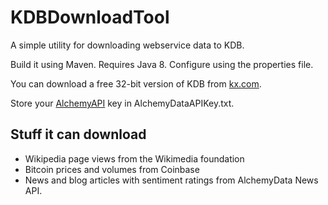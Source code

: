# KDBDownloadTool
A simple utility for downloading webservice data to KDB.

Build it using Maven.  Requires Java 8.  Configure using the properties file.  

You can download a free 32-bit version of KDB from [kx.com](https://kx.com/software-download.php).

Store your [AlchemyAPI](http://www.alchemyapi.com) key in AlchemyDataAPIKey.txt.

## Stuff it can download

- Wikipedia page views from the Wikimedia foundation
- Bitcoin prices and volumes from Coinbase
- News and blog articles with sentiment ratings from AlchemyData News API.
